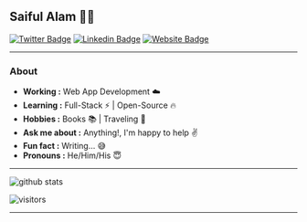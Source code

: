## Saiful Alam 👨‍💻
[![Twitter Badge](https://img.shields.io/badge/-4msar-1ca0f1?style=for-the-badge&logo=twitter&logoColor=white&link=https://twitter.com/4msar)](https://twitter.com/4msar) 
[![Linkedin Badge](https://img.shields.io/badge/-4msar-blue?style=for-the-badge&logo=Linkedin&logoColor=white&link=https://www.linkedin.com/in/4msar/)](https://www.linkedin.com/in/4msar/)
[![Website Badge](https://img.shields.io/badge/-Saiful_Alam-blue?style=for-the-badge&logo=appveyor&logoColor=white&link=https://msar.me/)](https://msar.me/)

---------------------------------------------------------------------------------------------------------------------------------------------------------------------------------
### About
-  **Working :** Web App Development :cloud:
-  **Learning :** Full-Stack :zap: | Open-Source :fire: 
-  **Hobbies :** Books :books: | Traveling :ocean:
-  **Ask me about :** Anything!, I'm happy to help :v:
-  **Fun fact :** Writing... :sweat_smile:
-  **Pronouns :** He/Him/His :innocent:

---------------------------------------------------------------------------------------------------------------------------------------------------------------------------------

![github stats](https://github-readme-stats.vercel.app/api?username=4msar&show_icons=true)

![visitors](https://visitor-badge.glitch.me/badge?page_id=4msar) 

---------------------------------------------------------------------------------------------------------------------------------------------------------------------------------
